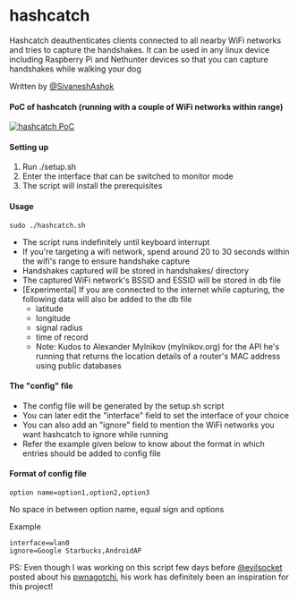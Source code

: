 # hashcatch
Hashcatch deauthenticates clients connected to all nearby WiFi networks and tries to capture the handshakes. It can be used in any linux device including Raspberry Pi and Nethunter devices so that you can capture handshakes while walking your dog

Written by [@SivaneshAshok](https://twitter.com/sivaneshashok)

#### PoC of hashcatch (running with a couple of WiFi networks within range)
[![hashcatch PoC](https://asciinema.org/a/AQEzLSxo7teoxPzNSJfwn4UNQ.svg)](https://asciinema.org/a/AQEzLSxo7teoxPzNSJfwn4UNQ)

#### Setting up
1. Run ./setup.sh
2. Enter the interface that can be switched to monitor mode
3. The script will install the prerequisites

#### Usage
```sudo ./hashcatch.sh```
* The script runs indefinitely until keyboard interrupt
* If you're targeting a wifi network, spend around 20 to 30 seconds within the wifi's range to ensure handshake capture
* Handshakes captured will be stored in handshakes/ directory
* The captured WiFi network's BSSID and ESSID will be stored in db file
* [Experimental] If you are connected to the internet while capturing, the following data will also be added to the db file
  * latitude
  * longitude
  * signal radius
  * time of record
  * Note: Kudos to Alexander Mylnikov (mylnikov.org) for the API he's running that returns the location details of a router's MAC address using public databases

#### The "config" file
* The config file will be generated by the setup.sh script
* You can later edit the "interface" field to set the interface of your choice
* You can also add an "ignore" field to mention the WiFi networks you want hashcatch to ignore while running
* Refer the example given below to know about the format in which entries should be added to config file

#### Format of config file
```option name=option1,option2,option3```

No space in between option name, equal sign and options

Example
```
interface=wlan0
ignore=Google Starbucks,AndroidAP
```

PS: Even though I was working on this script few days before [@evilsocket](https://twitter.com/evilsocket) posted about his [pwnagotchi](https://twitter.com/pwnagotchi), his work has definitely been an inspiration for this project!
